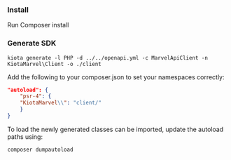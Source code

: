 ### Install

Run Composer install

### Generate SDK

```terminal
kiota generate -l PHP -d ../../openapi.yml -c MarvelApiClient -n KiotaMarvel\Client -o ./client
```

Add the following to your composer.json to set your namespaces correctly:

```json
"autoload": {
    "psr-4": {
    "KiotaMarvel\\": "client/"
    }
}
```


To load the newly generated classes can be imported, update the autoload paths using:

```terminal
composer dumpautoload
```





